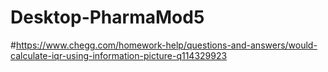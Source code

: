 # Desktop-PharmaMod5
#https://www.chegg.com/homework-help/questions-and-answers/would-calculate-iqr-using-information-picture-q114329923
